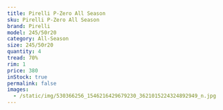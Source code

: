 ```yaml
---
title: Pirelli P-Zero All Season
sku: Pirelli P-Zero All Season
brand: Pirelli
model: 245/50r20
category: All-Season
size: 245/50r20
quantity: 4
tread: 70%
rim: 1
price: 380
inStock: true
permalink: false
images:
  - /static/img/530366256_1546216429679230_3621015224324892949_n.jpg
---
```

